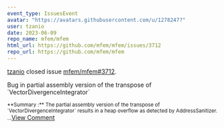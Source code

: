 ```yaml
---
event_type: IssuesEvent
avatar: "https://avatars.githubusercontent.com/u/1278247?"
user: tzanio
date: 2023-06-09
repo_name: mfem/mfem
html_url: https://github.com/mfem/mfem/issues/3712
repo_url: https://github.com/mfem/mfem
---
```


<a href='https://github.com/tzanio' target='_blank'>tzanio</a> closed issue <a href='https://github.com/mfem/mfem/issues/3712' target='_blank'>mfem/mfem#3712</a>.

<p>Bug in partial assembly version of the transpose of `VectorDivergenceIntegrator`</p><small>**Summary :** The partial assembly version of the transpose of `VectorDivergenceIntegrator` results in a heap overflow as detected by AddressSanitizer....</small><a href='https://github.com/mfem/mfem/issues/3712' target='_blank'>View Comment</a>